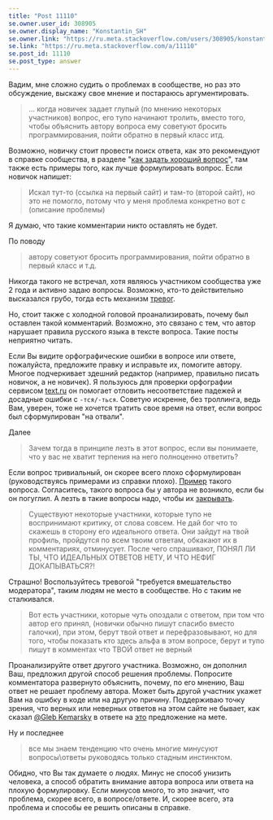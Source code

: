 ```yaml
---
title: "Post 11110"
se.owner.user_id: 308905
se.owner.display_name: "Konstantin_SH"
se.owner.link: "https://ru.meta.stackoverflow.com/users/308905/konstantin-sh"
se.link: "https://ru.meta.stackoverflow.com/a/11110"
se.post_id: 11110
se.post_type: answer
---
```

<p>Вадим, мне сложно судить о проблемах в сообществе, но раз это обсуждение, выскажу свое мнение и постараюсь аргументировать.</p>
<blockquote>
<p>... когда новичек задает глупый (по мнению некоторых участников) вопрос, его тупо начинают тролить, вместо того, чтобы объяснить автору вопроса ему советуют бросить программирования, пойти обратно в первый класс итд.</p>
</blockquote>
<p>Возможно, новичку стоит провести поиск ответа, как это рекомендуют в справке сообщества, в разделе &quot;<a href="https://ru.stackoverflow.com/help/how-to-ask">как задать хороший вопрос</a>&quot;, там также есть примеры того, как лучше формулировать вопрос. Если новичок напишет:</p>
<blockquote>
<p>Искал тут-то (ссылка на первый сайт) и там-то (второй сайт), но это не помогло, потому что у меня проблема конкретно вот с (описание проблемы)</p>
</blockquote>
<p>Я думаю, что такие комментарии никто оставлять не будет.</p>
<p>По поводу</p>
<blockquote>
<p>автору советуют бросить программирования, пойти обратно в первый класс и
т.д.</p>
</blockquote>
<p>Никогда такого не встречал, хотя являюсь участником сообщества уже 2 года и активно задаю вопросы. Возможно, кто-то действительно высказался грубо, тогда есть механизм <a href="https://ru.stackoverflow.com/help/privileges/flag-posts">тревог</a>.</p>
<p>Но, стоит также с холодной головой проанализировать, почему был оставлен такой комментарий. Возможно, это связано с тем, что автор нарушает правила русского языка в тексте вопроса. Такие посты неприятно читать.</p>
<p>Если Вы видите орфографические ошибки в вопросе или ответе, пожалуйста, предложите правку и исправьте их, помогите автору.
Многое подчеркивает здешний редактор (например, правильно писать новичок, а не новичек). Я пользуюсь для проверки орфографии сервисом <a href="https://text.ru/spelling" rel="nofollow noreferrer">text.ru</a> он помогает отловить несоответствие падежей и досадные ошибки с <code>-тся/-ться</code>. Советую искренне, без троллинга, ведь Вам, уверен, тоже не хочется тратить свое время на ответ, если вопрос был сформулирован &quot;на отвали&quot;.</p>
<p>Далее</p>
<blockquote>
<p>Зачем тогда в принципе лезть в этот вопрос, если вы понимаете, что у
вас не хватит терпения на него полноценно ответить?</p>
</blockquote>
<p>Если вопрос тривиальный, он скорее всего плохо сформулирован (руководствуясь примерами из справки плохо). <a href="https://ru.stackoverflow.com/questions/1204416/%D0%9A%D0%B0%D0%BA-%D0%BE%D0%BF%D1%80%D0%B5%D0%B4%D0%B5%D0%BB%D0%B8%D1%82%D1%8C-%D0%BB%D0%B5%D0%B6%D0%B0%D1%82-%D0%BB%D0%B8-%D0%B4%D0%B2%D0%B5-%D1%82%D0%BE%D1%87%D0%BA%D0%B8-%D0%BD%D0%B0-%D0%BE%D0%B4%D0%BD%D0%BE%D0%B9-%D0%BF%D1%80%D1%8F%D0%BC%D0%BE%D0%B9">Пример</a> такого вопроса. Согласитесь, такого вопроса бы у автора не возникло, если бы он погуглил. А лезть в такие вопросы надо, чтобы их <a href="https://ru.stackoverflow.com/help/privileges/close-questions">закрывать</a>.</p>
<blockquote>
<p>Существуют некоторые участники, которые тупо не воспринимают критику,
от слова совсем. Не дай бог что то скажешь в сторону его идеального
ответа. Они зайдут на твой профиль, пройдутся по всем твоим ответам,
обкакают их в комментариях, отминусует. После чего спрашивают, ПОНЯЛ
ЛИ ТЫ, ЧТО ИДЕАЛЬНЫХ ОТВЕТОВ НЕТУ, И ЧТО НЕФИГ ДОКАПЫВАТЬСЯ?!</p>
</blockquote>
<p>Страшно! Воспользуйтесь тревогой &quot;требуется вмешательство модератора&quot;, таким людям не место в сообществе. Но с таким не сталкивался.</p>
<blockquote>
<p>Вот есть участники, которые чуть опоздали с ответом, при том что автор
его принял, (новички обычно пишут спасибо вместо галочки), при этом,
берут твой ответ и перефразовывают, но для того, чтобы показать кто
здесь альфа в этом вопросе, берут и тупо пишут в комментах что ТВОЙ
ответ не верный</p>
</blockquote>
<p>Проанализируйте ответ другого участника. Возможно, он дополнил Ваш, предложил другой способ решения проблемы. Попросите комментатора развернуто объяснить, почему, по его мнению, Ваш ответ не решает проблему автора. Может быть другой участник укажет Вам на ошибку в коде или на другую причину. Поддерживаю точку зрения, что верных или неверных ответов на этом сайте не бывает, как сказал <a href="https://ru.meta.stackoverflow.com/users/208926/gleb-kemarsky">@Gleb Kemarsky</a> в ответе на <a href="https://ru.meta.stackoverflow.com/questions/4110/%D0%9D%D0%B5%D1%81%D0%BA%D0%BE%D0%BB%D1%8C%D0%BA%D0%BE-%D0%B2%D0%B5%D1%80%D0%BD%D1%8B%D1%85-%D0%BE%D1%82%D0%B2%D0%B5%D1%82%D0%BE%D0%B2">это</a> предложение на мете.</p>
<p>Ну и последнее</p>
<blockquote>
<p>все мы знаем тенденцию что очень многие минусуют вопросы\ответы
руководясь только стадным инстинктом.</p>
</blockquote>
<p>Обидно, что Вы так думаете о людях. Минус не способ унизить человека, а способ обратить внимание автора вопроса или ответа на плохую формулировку. Если минусов много, то это значит, что проблема, скорее всего, в вопросе/ответе. И, скорее всего, эта проблема и способы ее решить описаны в справке.</p>
